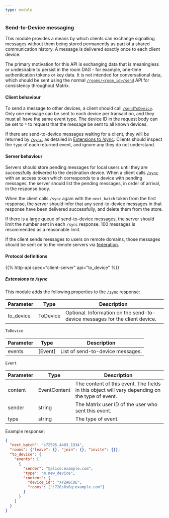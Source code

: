 ```yaml
---
type: module
---
```


### Send-to-Device messaging

This module provides a means by which clients can exchange signalling
messages without them being stored permanently as part of a shared
communication history. A message is delivered exactly once to each
client device.

The primary motivation for this API is exchanging data that is
meaningless or undesirable to persist in the room DAG - for example,
one-time authentication tokens or key data. It is not intended for
conversational data, which should be sent using the normal [`/rooms/<room_id>/send`](/client-server-api/#put_matrixclientv3roomsroomidsendeventtypetxnid) API for
consistency throughout Matrix.

#### Client behaviour

To send a message to other devices, a client should call
[`/sendToDevice`](/client-server-api/#put_matrixclientv3sendtodeviceeventtypetxnid). Only one message can be sent to each device per
transaction, and they must all have the same event type. The device ID
in the request body can be set to `*` to request that the message be
sent to all known devices.

If there are send-to-device messages waiting for a client, they will be
returned by [`/sync`](/client-server-api/#get_matrixclientv3sync), as detailed in [Extensions to /sync](/client-server-api/#extensions-to-sync). Clients should
inspect the `type` of each returned event, and ignore any they do not
understand.

#### Server behaviour

Servers should store pending messages for local users until they are
successfully delivered to the destination device. When a client calls
[`/sync`](/client-server-api/#get_matrixclientv3sync)
with an access token which corresponds to a device with pending
messages, the server should list the pending messages, in order of
arrival, in the response body.

When the client calls `/sync` again with the `next_batch` token from the
first response, the server should infer that any send-to-device messages
in that response have been delivered successfully, and delete them from
the store.

If there is a large queue of send-to-device messages, the server should
limit the number sent in each `/sync` response. 100 messages is
recommended as a reasonable limit.

If the client sends messages to users on remote domains, those messages
should be sent on to the remote servers via
[federation](/server-server-api#send-to-device-messaging).

#### Protocol definitions

{{% http-api spec="client-server" api="to_device" %}}

##### Extensions to /sync

This module adds the following properties to the [`/sync`](/client-server-api/#get_matrixclientv3sync) response:

| Parameter | Type      | Description                                                                 |
|-----------|-----------|-----------------------------------------------------------------------------|
| to_device | ToDevice  | Optional. Information on the send-to-device messages for the client device. |

`ToDevice`

| Parameter | Type      | Description                      |
|-----------|-----------|----------------------------------|
| events    | [Event]   | List of send-to-device messages. |

`Event`

| Parameter  | Type         | Description                                                                                     |
|------------|--------------|-------------------------------------------------------------------------------------------------|
| content    | EventContent | The content of this event. The fields in this object will vary depending on the type of event.  |
| sender     | string       | The Matrix user ID of the user who sent this event.                                             |
| type       | string       | The type of event.                                                                              |

Example response:

```json
{
  "next_batch": "s72595_4483_1934",
  "rooms": {"leave": {}, "join": {}, "invite": {}},
  "to_device": {
    "events": [
      {
        "sender": "@alice:example.com",
        "type": "m.new_device",
        "content": {
          "device_id": "XYZABCDE",
          "rooms": ["!726s6s6q:example.com"]
        }
      }
    ]
  }
}
```
